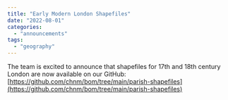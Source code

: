 ```yaml
---
title: "Early Modern London Shapefiles"
date: "2022-08-01"
categories: 
  - "announcements"
tags: 
  - "geography"
---
```


The team is excited to announce that shapefiles for 17th and 18th century London are now available on our GitHub: [https://github.com/chnm/bom/tree/main/parish-shapefiles](https://github.com/chnm/bom/tree/main/parish-shapefiles)
